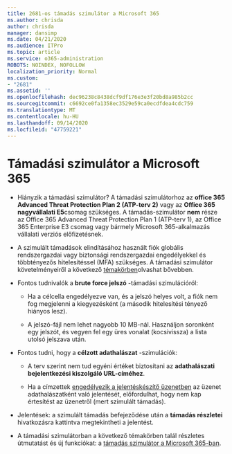 ```yaml
---
title: 2681-os támadás szimulátor a Microsoft 365
ms.author: chrisda
author: chrisda
manager: dansimp
ms.date: 04/21/2020
ms.audience: ITPro
ms.topic: article
ms.service: o365-administration
ROBOTS: NOINDEX, NOFOLLOW
localization_priority: Normal
ms.custom:
- "2681"
ms.assetid: ''
ms.openlocfilehash: dec96238c8438dcf9df176e3e3f20bd8a985b2cc
ms.sourcegitcommit: c6692ce0fa1358ec3529e59ca0ecdfdea4cdc759
ms.translationtype: MT
ms.contentlocale: hu-HU
ms.lasthandoff: 09/14/2020
ms.locfileid: "47759221"
---
```

# <a name="attack-simulator-in-microsoft-365"></a>Támadási szimulátor a Microsoft 365

- Hiányzik a támadási szimulátor? A támadási szimulátorhoz az **office 365 Advanced Threat Protection Plan 2 (ATP-terv 2)** vagy az **Office 365 nagyvállalati E5**csomag szükséges. A támadás-szimulátor **nem** része az Office 365 Advanced Threat Protection Plan 1 (ATP-terv 1), az Office 365 Enterprise E3 csomag vagy bármely Microsoft 365-alkalmazás vállalati verziós előfizetésnek.

- A szimulált támadások elindításához használt fiók globális rendszergazdai vagy biztonsági rendszergazdai engedélyekkel és többtényezős hitelesítéssel (MFA) szükséges. A támadási szimulátor követelményeiről a következő [témakörben](https://docs.microsoft.com/microsoft-365/security/office-365-security/attack-simulator)olvashat bővebben.

- Fontos tudnivalók a **brute force jelszó** -támadási szimulációról:

  - Ha a célcella engedélyezve van, és a jelszó helyes volt, a fiók nem fog megjelenni a kiegyezésként (a második hitelesítési tényező hiányos lesz).

  - A jelszó-fájl nem lehet nagyobb 10 MB-nál. Használjon soronként egy jelszót, és vegyen fel egy üres vonalat (kocsivissza) a lista utolsó jelszava után.

- Fontos tudni, hogy a **célzott adathalászat** -szimulációk:

  - A terv szerint nem tud egyéni értéket biztosítani az **adathalászati bejelentkezési kiszolgáló URL-címéhez**.

  - Ha a címzettek [engedélyezik a jelentéskészítő üzenetben](https://docs.microsoft.com/microsoft-365/security/office-365-security/enable-the-report-message-add-in) az üzenet adathalászatként való jelentését, előfordulhat, hogy nem kap értesítést az üzenetről (mert szimulált támadás).

- Jelentések: a szimulált támadás befejeződése után a **támadás részletei** hivatkozásra kattintva megtekintheti a jelentést.

- A támadási szimulátorban a következő témakörben talál részletes útmutatást és új funkciókat: a [támadás szimulátor a Microsoft 365-ban](https://docs.microsoft.com/microsoft-365/security/office-365-security/attack-simulator).
